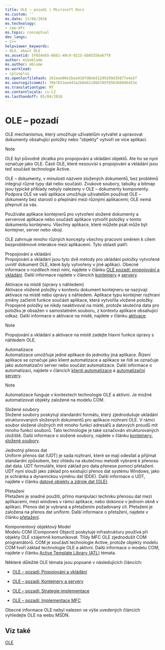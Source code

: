 ```yaml
---
title: OLE – pozadí | Microsoft Docs
ms.custom: ''
ms.date: 11/04/2016
ms.technology:
- cpp-mfc
ms.topic: conceptual
dev_langs:
- C++
helpviewer_keywords:
- OLE, about OLE
ms.assetid: 5f654eb5-66b1-40c9-9215-bb85356a67f8
author: mikeblome
ms.author: mblome
ms.workload:
- cplusplus
ms.openlocfilehash: 262eee08e1bea410fd8e6d12d9209d35877e4a5f
ms.sourcegitcommit: 76b7653ae443a2b8eb1186b789f8503609d6453e
ms.translationtype: MT
ms.contentlocale: cs-CZ
ms.lasthandoff: 05/04/2018
---
```

# <a name="ole-background"></a>OLE – pozadí
OLE mechanismus, který umožňuje uživatelům vytvářet a upravovat dokumenty obsahující položky nebo "objekty" vytvoří se více aplikací.  
  
> [!NOTE]
>  OLE byl původně zkratka pro propojování a vkládání objektů. Ale ho se nyní označuje jako OLE. Části OLE, které nesouvisí s propojování a vkládání jsou teď součástí technologie Active.  
  
 OLE – dokumenty, v minulosti názvem složených dokumentů, bez problémů integrují různé typy dat nebo součástí. Zvukové soubory, tabulky a bitmap jsou typické příklady nebyly nalezeny v OLE – dokumenty komponenty. Podpora OLE ve vaší aplikace umožňuje uživatelům používat OLE – dokumenty bez starostí o přepínání mezi různými aplikacemi; OLE nemá přepnutí za vás.  
  
 Používáte aplikace kontejnerů pro vytvoření složené dokumenty a serverové aplikace nebo součásti aplikace vytvořit položky v tomto dokumentu kontejneru. Všechny aplikace, které můžete psát může být kontejner, server nebo obojí.  
  
 OLE zahrnuje mnoho různých koncepty všechny pracovní směrem k cílem bezproblémové interakce mezi aplikacemi. Tyto oblasti patří:  
  
 Propojování a vkládání  
 Propojování a vkládání jsou tyto dvě metody pro ukládání položky vytvořené uvnitř dokument OLE, které byly vytvořeny v jiné aplikaci. Obecné informace o rozdílech mezi nimi, najdete v článku [OLE pozadí: propojování a vkládání](../mfc/ole-background-linking-and-embedding.md). Další informace najdete v článcích [kontejnery](../mfc/containers.md) a [servery](../mfc/servers.md).  
  
 Aktivace na místě (úpravy s náhledem)  
 Aktivace vložené položky v kontextu dokument kontejneru se nazývají aktivace na místě nebo úpravy s náhledem. Aplikace typu kontejner rozhraní změny začlenit funkce součásti aplikace, která vytvořila vložené položky. Propojené položky se nikdy neaktivoval na místě, protože skutečná data pro položku je obsažen v samostatném souboru, z kontextu aplikace obsahující odkaz. Další informace o aktivace na místě, najdete v článku [aktivace](../mfc/activation-cpp.md).  
  
> [!NOTE]
>  Propojování a vkládání a aktivace na místě zadejte hlavní funkce úpravy s náhledem OLE.  
  
 Automatizace  
 Automatizace umožňuje jedné aplikace do jednotky jiná aplikace. Řízení aplikace se označuje jako klient automatizace a aplikace se řídí se označuje jako automatizační server nebo součást automatizace. Další informace o automatizaci, najdete v článcích [klienti automatizace](../mfc/automation-clients.md) a [automatizační servery](../mfc/automation-servers.md).  
  
> [!NOTE]
>  Automatizace funguje v kontextech technologie OLE a aktivní. Je možné automatizovat objekty založené na modelu COM.  
  
 Složené soubory  
 Složené soubory poskytují standardní formátu, který zjednodušuje ukládání strukturovaných složených dokumentů pro aplikace rozhraní OLE. V rámci soubor složené úložných mít mnoho funkcí adresářů a datových proudů mít mnoho funkcí souborů. Tato technologie je také označován strukturovaných úložiště. Další informace o složené soubory, najdete v článku [kontejnery: složené soubory](../mfc/containers-compound-files.md).  
  
 Jednotný přenos dat  
 Uniform přenos dat (UDT) je sada rozhraní, které se mají odesílat a přijímat standardní způsobem, bez ohledu na skutečnou metodě vybrané k přenosu dat data. UDT formuláře, které základ pro data přenese pomocí přetažení. UDT nyní slouží jako základ pro existující přenos dat systému Windows, jako je schránka a dynamickou výměnu dat (DDE). Další informace o UDT, najdete v článku [datové objekty a zdroje dat (OLE)](../mfc/data-objects-and-data-sources-ole.md).  
  
 Přetažení  
 Přetažení je snadné použití, přímo manipulaci techniku přenosu dat mezi aplikacemi, mezi windows v rámci aplikace, nebo dokonce v jednom okně v aplikaci. Přenos dat je vybraná a přetažením požadovaný cíl. Přetažení je založena na přenos dat uniform. Další informace o přetažení, najdete v článku [přetažení](../mfc/drag-and-drop-ole.md).  
  
 Komponentový objektový Model  
 Modelu COM (Component Object) poskytuje infrastrukturu používá při objekty OLE vzájemně komunikovat. Třídy MFC OLE zjednodušit COM programátorů. COM je součástí technologie Active, protože objekty modelu COM tvoří základ technologie OLE a aktivní. Další informace o modelu COM, najdete v článku [Active Template Library (ATL)](../atl/active-template-library-atl-concepts.md) témata.  
  
 Některé důležité OLE témata jsou popsané v následujících článcích:  
  
-   [OLE – pozadí: Propojování a vkládání](../mfc/ole-background-linking-and-embedding.md)  
  
-   [OLE – pozadí: Kontejnery a servery](../mfc/ole-background-containers-and-servers.md)  
  
-   [OLE – pozadí: Strategie implementace](../mfc/ole-background-implementation-strategies.md)  
  
-   [OLE – pozadí: Implementace MFC](../mfc/ole-background-mfc-implementation.md)  
  
 Obecné informace OLE nebyl nalezen ve výše uvedených článcích vyhledejte OLE na webu MSDN.  
  
## <a name="see-also"></a>Viz také  
 [OLE](../mfc/ole-in-mfc.md)

